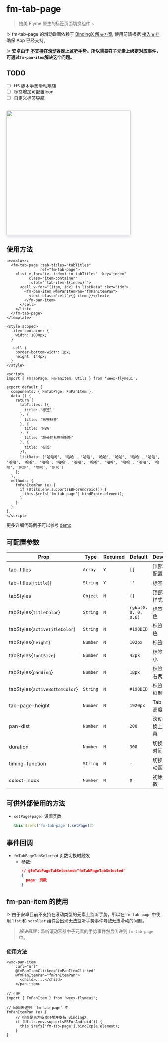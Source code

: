 # fm-tab-page

> 媲美 Flyme 原生的标签页面切换组件 ~

!> fm-tab-page 的滑动动画依赖于 [BindingX 解决方案](https://alibaba.github.io/bindingx/), 使用前请根据 [接入文档](https://github.com/alibaba/bindingx/blob/master/README_cn.md) 确保 App 已经支持。

!> **安卓由于 [不支持在滚动容器上监听手势](https://weex.incubator.apache.org/cn/wiki/gestures.html#yue-shu)。所以需要在子元素上绑定对应事件，可通过`fm-pan-item`解决这个问题。**

## TODO
* [ ] H5 版本手势滑动跟随
* [ ] 标签增加可配置Icon
* [ ] 自定义标签导航

<br/>
<img src="http://image.res.meizu.com/image/flyme-icon/1190194b2ef04456947a21182e99a00az" width=400 style="box-shadow: 0 5px 10px 0 #d9dce3;    border-radius: 4px;" />

## 使用方法

```vue
<template>
  <fm-tab-page :tab-titles="tabTitles"
               ref="fm-tab-page">
    <list v-for="(v, index) in tabTitles" :key="index"
          class="item-container"
          :slot="`tab-item-${index}`">
      <cell v-for="(item, idx) in listData" :key="idx">
        <fm-pan-item @fmPanItemPan="fmPanItemPan">
          <text class="cell">{{ item }}</text>
        </fm-pan-item>
      </cell>
    </list>
  </fm-tab-page>
</template>

<style scoped>
  .item-container {
    width: 1080px;
  }

  .cell {
    border-bottom-width: 1px;
    height: 144px;
  }
</style>

<script>
import { FmTabPage, FmPanItem, Utils } from 'weex-flymeui';

export default {
  components: { FmTabPage, FmPanItem },
  data () {
    return {
      tabTitles: [{
        title: '标签1'
      }, {
        title: '标签标签'
      }, {
        title: 'NBA'
      }, {
        title: '超长的标签啊啊啊'
      }, {
        title: '标签'
      }],
      listData: ['哈哈哈', '哈哈', '哈哈', '哈哈', '哈哈', '哈哈', '哈哈', '哈哈', '哈哈', '哈哈', '哈哈', '哈哈', '哈哈', '哈哈', '哈哈', '哈哈', '哈哈', '哈哈', '哈哈', '哈哈']
    };
  },
  methods: {
    fmPanItemPan (e) {
      if (Utils.env.supportsEBForAndroid()) {
        this.$refs['fm-tab-page'].bindExp(e.element);
      }
    }
  }
};
</script>
```

更多详细代码例子可以参考 [demo](https://github.com/FlymeApps/weex-flymeui/blob/master/example/component/tabPage/index.vue)

## 可配置参数
| Prop | Type | Required | Default | Description |
|-------------|------------|--------|-----|-----|
| tab-titles | `Array` |`Y`| `[]` | 顶部标签的配置 |
| tab-titles[{`title`}] | `String` |`Y`| `''` | 标签文案 |
| tabStyles | `Object` |`N`| `{}` | 顶部标签的样式配置 |
| tabStyles{`titleColor`} | `String` |`N`| `rgba(0, 0, 0, 0.6)` | 标签标题颜色 |
| tabStyles{`activeTitleColor`} | `String` |`N`| `#198DED` | 标签选中颜色 |
| tabStyles{`height`} | `Number` |`N`| `102px` | 标签栏高度 |
| tabStyles{`fontSize`} | `Number` |`N`| `42px` | 标签文字大小 |
| tabStyles{`padding`} | `Number` |`N`| `18px` | 标签文字左右两边距 |
| tabStyles{`activeBottomColor`} | `String` |`N`| `#198DED` | 标签选中边框颜色 |
| tab-page-height | `Number` |`N`| `1920px` | Tab 页面的高度 |
| pan-dist | `Number` |`N`| `200` | 滚动多少切换上下一屏幕 |
| duration | `Number` |`N`| `300` | 切换动画的时间 |
| timing-function | `String` |`N`| `-` | 切换动画缓动函数 |
| select-index | `Number` |`N`| `0` | 初始选中页数|

## 可供外部使用的方法

- `setPage(page)` 设置页数
    ```javascript
    this.$refs['fm-tab-page'].setPage(3)
    ```

## 事件回调
- `fmTabPageTabSelected` 页数切换时触发
    - 参数: 
        ```json
        // @fmTabPageTabSelected="fmTabPageTabSelected"
        {
          page: 页数
        }
        ```

## fm-pan-item 的使用

!> 由于安卓目前不支持在滚动类型的元素上监听手势，所以在 `fm-tab-page` 中使用 `list` 和 `scroller` 组件会出现无法监听手势事件导致无法滑动的问题。

> *解决原理*：监听滚动容器中子元素的手势事件然后传递到 `fm-tab-page` 中。

### 使用方法
```vue
<wxc-pan-item 
    :url="url" 
    @fmPanItemClicked="fmPanItemClicked"
    @fmPanItemPan="fmPanItemPan">
      <child>....</child>
    </pan-item>

// 引用
import { FmPanItem } from 'weex-flymeui';

// 回调传递到 `fm-tab-page` 中
fmPanItemPan (e) {
    // 检查是否为安卓环境并支持 BindingX
    if (Utils.env.supportsEBForAndroid()) {
      this.$refs['fm-tab-page'].bindExp(e.element);
    }
}
```
